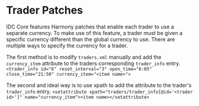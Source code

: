 ﻿# Trader Patches
IDC Core features Harmony patches that enable each trader to use a separate currency. To make use of this feature, a trader must be given a specific currency different than the global currency to use. There are multiple ways to specify the currency for a trader. 

The first method is to modify `traders.xml` manually and add the `currency_item` attribute to the traders corresponding `trader_info` entry.
`<trader_info id="6" reset_interval="3" open_time="6:05" close_time="21:50" currency_item="<item name>">`

The second and ideal way is to use xpath to add the attribute to the trader's `trader_info` entry.
`<setattribute xpath="traders/trader_info[@id='<trader id>']" name="currency_item"><item name></setattribute>`
